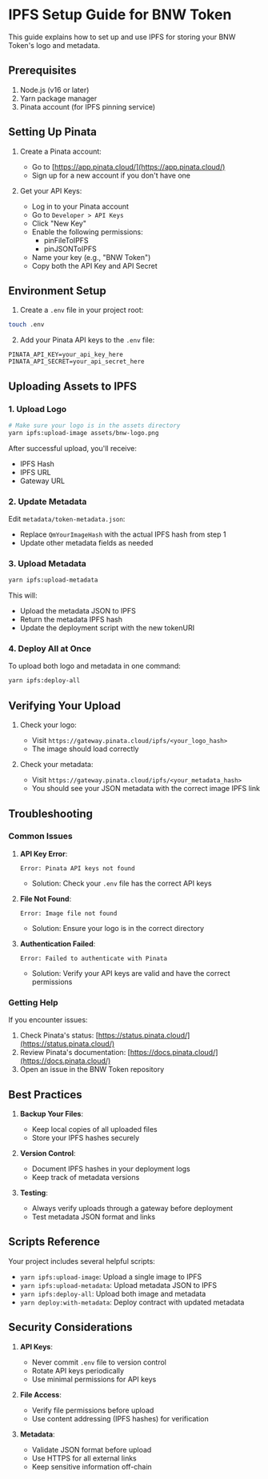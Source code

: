 # IPFS Setup Guide for BNW Token

This guide explains how to set up and use IPFS for storing your BNW Token's logo and metadata.

## Prerequisites

1. Node.js (v16 or later)
2. Yarn package manager
3. Pinata account (for IPFS pinning service)

## Setting Up Pinata

1. Create a Pinata account:
   - Go to [https://app.pinata.cloud/](https://app.pinata.cloud/)
   - Sign up for a new account if you don't have one

2. Get your API Keys:
   - Log in to your Pinata account
   - Go to `Developer > API Keys`
   - Click "New Key"
   - Enable the following permissions:
     - pinFileToIPFS
     - pinJSONToIPFS
   - Name your key (e.g., "BNW Token")
   - Copy both the API Key and API Secret

## Environment Setup

1. Create a `.env` file in your project root:
```bash
touch .env
```

2. Add your Pinata API keys to the `.env` file:
```
PINATA_API_KEY=your_api_key_here
PINATA_API_SECRET=your_api_secret_here
```

## Uploading Assets to IPFS

### 1. Upload Logo

```bash
# Make sure your logo is in the assets directory
yarn ipfs:upload-image assets/bnw-logo.png
```

After successful upload, you'll receive:
- IPFS Hash
- IPFS URL
- Gateway URL

### 2. Update Metadata

Edit `metadata/token-metadata.json`:
- Replace `QmYourImageHash` with the actual IPFS hash from step 1
- Update other metadata fields as needed

### 3. Upload Metadata

```bash
yarn ipfs:upload-metadata
```

This will:
- Upload the metadata JSON to IPFS
- Return the metadata IPFS hash
- Update the deployment script with the new tokenURI

### 4. Deploy All at Once

To upload both logo and metadata in one command:
```bash
yarn ipfs:deploy-all
```

## Verifying Your Upload

1. Check your logo:
   - Visit `https://gateway.pinata.cloud/ipfs/<your_logo_hash>`
   - The image should load correctly

2. Check your metadata:
   - Visit `https://gateway.pinata.cloud/ipfs/<your_metadata_hash>`
   - You should see your JSON metadata with the correct image IPFS link

## Troubleshooting

### Common Issues

1. **API Key Error**:
   ```
   Error: Pinata API keys not found
   ```
   - Solution: Check your `.env` file has the correct API keys

2. **File Not Found**:
   ```
   Error: Image file not found
   ```
   - Solution: Ensure your logo is in the correct directory

3. **Authentication Failed**:
   ```
   Error: Failed to authenticate with Pinata
   ```
   - Solution: Verify your API keys are valid and have the correct permissions

### Getting Help

If you encounter issues:
1. Check Pinata's status: [https://status.pinata.cloud/](https://status.pinata.cloud/)
2. Review Pinata's documentation: [https://docs.pinata.cloud/](https://docs.pinata.cloud/)
3. Open an issue in the BNW Token repository

## Best Practices

1. **Backup Your Files**:
   - Keep local copies of all uploaded files
   - Store your IPFS hashes securely

2. **Version Control**:
   - Document IPFS hashes in your deployment logs
   - Keep track of metadata versions

3. **Testing**:
   - Always verify uploads through a gateway before deployment
   - Test metadata JSON format and links

## Scripts Reference

Your project includes several helpful scripts:

- `yarn ipfs:upload-image`: Upload a single image to IPFS
- `yarn ipfs:upload-metadata`: Upload metadata JSON to IPFS
- `yarn ipfs:deploy-all`: Upload both image and metadata
- `yarn deploy:with-metadata`: Deploy contract with updated metadata

## Security Considerations

1. **API Keys**:
   - Never commit `.env` file to version control
   - Rotate API keys periodically
   - Use minimal permissions for API keys

2. **File Access**:
   - Verify file permissions before upload
   - Use content addressing (IPFS hashes) for verification

3. **Metadata**:
   - Validate JSON format before upload
   - Use HTTPS for all external links
   - Keep sensitive information off-chain 